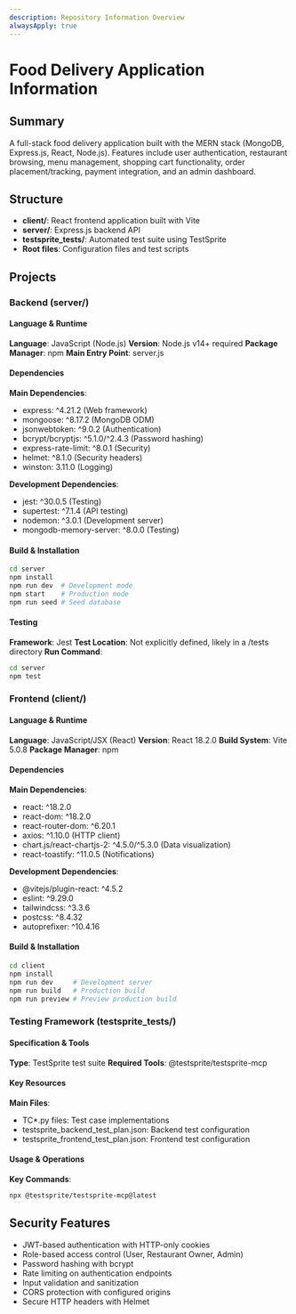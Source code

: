 ```yaml
---
description: Repository Information Overview
alwaysApply: true
---
```


# Food Delivery Application Information

## Summary
A full-stack food delivery application built with the MERN stack (MongoDB, Express.js, React, Node.js). Features include user authentication, restaurant browsing, menu management, shopping cart functionality, order placement/tracking, payment integration, and an admin dashboard.

## Structure
- **client/**: React frontend application built with Vite
- **server/**: Express.js backend API
- **testsprite_tests/**: Automated test suite using TestSprite
- **Root files**: Configuration files and test scripts

## Projects

### Backend (server/)

#### Language & Runtime
**Language**: JavaScript (Node.js)
**Version**: Node.js v14+ required
**Package Manager**: npm
**Main Entry Point**: server.js

#### Dependencies
**Main Dependencies**:
- express: ^4.21.2 (Web framework)
- mongoose: ^8.17.2 (MongoDB ODM)
- jsonwebtoken: ^9.0.2 (Authentication)
- bcrypt/bcryptjs: ^5.1.0/^2.4.3 (Password hashing)
- express-rate-limit: ^8.0.1 (Security)
- helmet: ^8.1.0 (Security headers)
- winston: 3.11.0 (Logging)

**Development Dependencies**:
- jest: ^30.0.5 (Testing)
- supertest: ^7.1.4 (API testing)
- nodemon: ^3.0.1 (Development server)
- mongodb-memory-server: ^8.0.0 (Testing)

#### Build & Installation
```bash
cd server
npm install
npm run dev  # Development mode
npm start    # Production mode
npm run seed # Seed database
```

#### Testing
**Framework**: Jest
**Test Location**: Not explicitly defined, likely in a /tests directory
**Run Command**:
```bash
cd server
npm test
```

### Frontend (client/)

#### Language & Runtime
**Language**: JavaScript/JSX (React)
**Version**: React 18.2.0
**Build System**: Vite 5.0.8
**Package Manager**: npm

#### Dependencies
**Main Dependencies**:
- react: ^18.2.0
- react-dom: ^18.2.0
- react-router-dom: ^6.20.1
- axios: ^1.10.0 (HTTP client)
- chart.js/react-chartjs-2: ^4.5.0/^5.3.0 (Data visualization)
- react-toastify: ^11.0.5 (Notifications)

**Development Dependencies**:
- @vitejs/plugin-react: ^4.5.2
- eslint: ^9.29.0
- tailwindcss: ^3.3.6
- postcss: ^8.4.32
- autoprefixer: ^10.4.16

#### Build & Installation
```bash
cd client
npm install
npm run dev     # Development server
npm run build   # Production build
npm run preview # Preview production build
```

### Testing Framework (testsprite_tests/)

#### Specification & Tools
**Type**: TestSprite test suite
**Required Tools**: @testsprite/testsprite-mcp

#### Key Resources
**Main Files**:
- TC*.py files: Test case implementations
- testsprite_backend_test_plan.json: Backend test configuration
- testsprite_frontend_test_plan.json: Frontend test configuration

#### Usage & Operations
**Key Commands**:
```bash
npx @testsprite/testsprite-mcp@latest
```

## Security Features
- JWT-based authentication with HTTP-only cookies
- Role-based access control (User, Restaurant Owner, Admin)
- Password hashing with bcrypt
- Rate limiting on authentication endpoints
- Input validation and sanitization
- CORS protection with configured origins
- Secure HTTP headers with Helmet